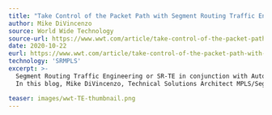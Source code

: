 ```yaml
---
title: "Take Control of the Packet Path with Segment Routing Traffic Engineering"
author: Mike DiVincenzo
source: World Wide Technology
source-url: https://www.wwt.com/article/take-control-of-the-packet-path-with-segment-routing-traffic-engineering
date: 2020-10-22
eurl: https://www.wwt.com/article/take-control-of-the-packet-path-with-segment-routing-traffic-engineering
technology: 'SRMPLS'
excerpt: >-
  Segment Routing Traffic Engineering or SR-TE in conjunction with Automated Steering dramatically simplifies the Traffic Engineering configuration model and eliminates the RSVP soft state requirement, in favor of a Source Packet Routing model also known as SPRING.<br />
  In this blog, Mike DiVincenzo, Technical Solutions Architect MPLS/Segment Routing at WWT, decribes how Segment Routing Traffic Engineering drives scalability and network intelligence while improving capacity utilization and reducing costs.

teaser: images/wwt-TE-thumbnail.png
---
```

